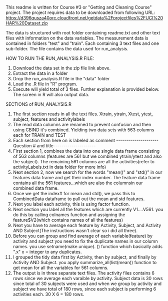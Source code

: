 This readme is written for Course #3 or "Getting and Cleaning Course" project. The project requires data to be downloaded from following URL:
https://d396qusza40orc.cloudfront.net/getdata%2Fprojectfiles%2FUCI%20HAR%20Dataset.zip

The data is structured with root folder containing readme.txt and other text files with information on the data variables. The measurement data is contained in folders
"test" and "train". Each containing 3 text files and one sub-folder. The file contains the data used for run_analysis. 

HOW TO RUN THE RUN_ANALYSIS.R FILE:
1. Download the data set in the zip file link above. 
2. Extract the data in a folder
3. Drop the run_analysis.R file in the "data" folder
4. Load the .R file in "R" program. 
5. Execute will yield total of 3 files. Further explanation is provided below. The screen in R will also output data. 

SECTIONS of RUN_ANALYSIS.R
1. The first section reads in all the text files. Xtrain, ytrain, Xtest, ytest, subject, features and activitylabels
2. The read data columns are renamed to prevent confusion and then using CBIND it's combined. Yielding two data sets with 563 columns each for TRAIN and TEST
3. Each section from here on is labeled as comment ---------------------Question # and title---------------------
4. First section 1, combines the data into one single data frame consisting of 563 columns (features are 561 but we combined ytrain/ytest and also the subject). The remaining 561 columns
	are all the activities(refer to activityLabels.txt in data folder for more info)
5. Next section 2, now we search for the words "mean()" and "std()" in our features data frame and get their index number. The feature data frame contains all the 561 features...which are
	also the columnsin our combined data frame. 
6. Once we get the index# for mean and std(), we pass this to CombinedData dataframe to pull out the mean and std features. 
7. Next you label each activity, this is using factor function. 
8. Next section you label all the features which are currently V1....V561. you do this by calling colnames function and assigning the feature$V2(which contains names of all the features)
9. Next you have to average each feature by Activity, Subject, and Activity AND Subject(The instructions wasn't clear so i did all three). 
10. Before you can group and find average of each variable(feature) by activity and subject you need to fix the duplicate names in our column names. you use setname(make.unique(. )) function
	which basically adds ".x" x = integer to any duplicates. 
11. I grouped the tidy data first by Activity, then by subject, and finally by Activity AND Subject. you apply summarize_all(list(mean)) function to get mean for all the variables for 561 columns. 
12. The output is in three separate text files. The activity files contains 6 rows since we average each varaible by activity. Subject data is 30 rows since total of 30 subjects were used
	and when we group by activity and subject we have total of 180 rows, since each subject is performing 6 activities each. 30 X 6 = 180 rows. 



